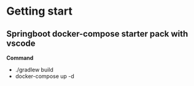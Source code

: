 # Getting start

## Springboot docker-compose starter pack with vscode

**Command**
* ./gradlew build
* docker-compose up -d
